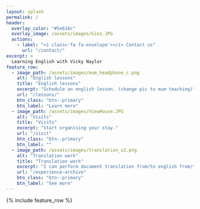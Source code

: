 ```yaml
---
layout: splash
permalink: /
header:
  overlay_color: "#5e616c"
  overlay_image: /assets/images/Giez.JPG
  actions:
    - label: "<i class='fa fa-envelope'></i> Contact us"
      url: "/contact/"
excerpt: >
  Learning English with Vicky Naylor
feature_row:
  - image_path: /assets/images/mum_headphone_c.png
    alt: "English lessons"
    title: "English lessons"
    excerpt: "Schedule an english lesson. (change pic to mum teaching)"
    url: "/lessons/"
    btn_class: "btn--primary"
    btn_label: "Learn more"
  - image_path: /assets/images/ViewHouse.JPG
    alt: "Visits"
    title: "Visits"
    excerpt: "Start organising your stay."
    url: "/visit"
    btn_class: "btn--primary"
    btn_label: ""
  - image_path: /assets/images/translation_v2.png
    alt: "Translation work"
    title: "Translation work"
    excerpt: "I can perform document translation from/to english from/to french."
    url: "/experience-archive"
    btn_class: "btn--primary"
    btn_label: "See more"      
---
```


{% include feature_row %}

